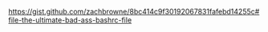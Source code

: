 https://gist.github.com/zachbrowne/8bc414c9f30192067831fafebd14255c#file-the-ultimate-bad-ass-bashrc-file